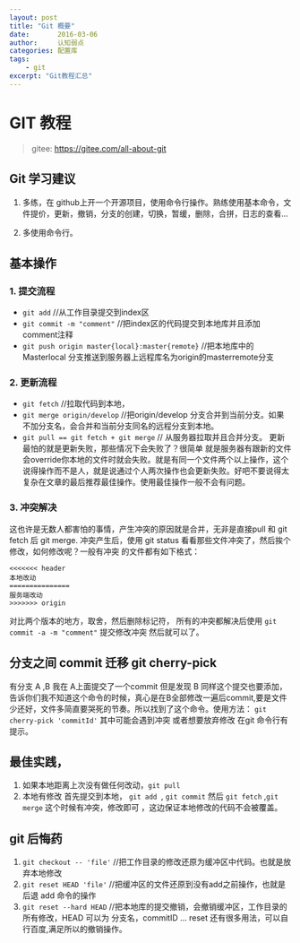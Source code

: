 ```yaml
---
layout: post
title: "Git 概要"
date:       2016-03-06
author:     认知弱点
categories: 配置库
tags:
    - git
excerpt: "Git教程汇总"
---
```

# GIT 教程

> gitee: https://gitee.com/all-about-git
## Git 学习建议
1. 多练，在 github上开一个开源项目，使用命令行操作。熟练使用基本命令，文件提价，更新，撤销，分支的创建，切换，暂缓，删除，合拼，日志的查看...  

2. 多使用命令行。

## 基本操作
### 1. 提交流程
* `git add`  //从工作目录提交到index区
* `git commit -m "comment"` //把index区的代码提交到本地库并且添加comment注释
* `git push origin master{local}:master{remote}`  //把本地库中的Masterlocal 分支推送到服务器上远程库名为origin的masterremote分支

### 2. 更新流程
* `git fetch`   //拉取代码到本地，
* `git merge origin/develop`  //把origin/develop 分支合并到当前分支。如果不加分支名，会合并和当前分支同名的远程分支到本地。
* `git pull == git fetch + git merge` // 从服务器拉取并且合并分支。
更新最怕的就是更新失败，那些情况下会失败了？很简单 就是服务器有跟新的文件会override你本地的文件时就会失败。就是有同一个文件两个以上操作，这个说得操作而不是人，就是说通过个人两次操作也会更新失败。好吧不要说得太复杂在文章的最后推荐最佳操作。使用最佳操作一般不会有问题。

### 3. 冲突解决
这也许是无数人都害怕的事情，产生冲突的原因就是合并，无非是直接pull 和 git fetch 后 git merge.
冲突产生后，使用 git status 看看那些文件冲突了，然后挨个修改，如何修改呢？一般有冲突
的文件都有如下格式：
```shell
<<<<<<< header
本地改动
===============
服务端改动
>>>>>>> origin
```
对比两个版本的地方，取舍，然后删除标记符，
所有的冲突都解决后使用 `git commit -a -m "comment"` 提交修改冲突 然后就可以了。


## 分支之间 commit 迁移 git cherry-pick
有分支 A ,B  我在 A上面提交了一个commit 但是发现 B 同样这个提交也要添加，告诉你们我不知道这个命令的时候，真心是在B全部修改一遍后commit,要是文件少还好，文件多简直要哭死的节奏。所以找到了这个命令。使用方法：
`git cherry-pick 'commitId'`
其中可能会遇到冲突 或者想要放弃修改 在git 命令行有提示。

## 最佳实践，
1. 如果本地距离上次没有做任何改动，`git pull` 
2. 本地有修改 首先提交到本地， `git add `,  `git commit` 然后 `git fetch` ,`git merge` 这个时候有冲突，修改即可 ，这边保证本地修改的代码不会被覆盖。

## git 后悔药
1. `git checkout -- 'file'`  //把工作目录的修改还原为缓冲区中代码。也就是放弃本地修改
2. `git reset HEAD 'file'`  //把缓冲区的文件还原到没有add之前操作，也就是后退 add 命令的操作
3. `git reset --hard HEAD` //把本地库的提交撤销，会撤销缓冲区，工作目录的所有修改，HEAD 可以为 分支名，commitID ... reset 还有很多用法，可以自行百度,满足所以的撤销操作。

